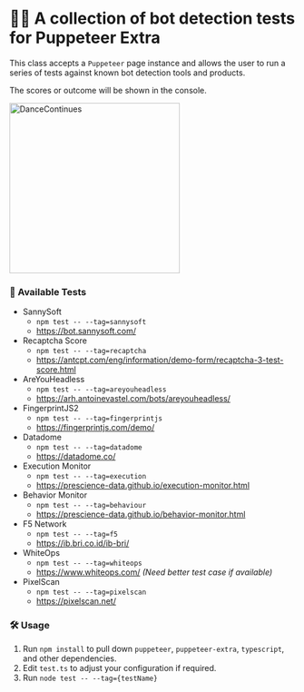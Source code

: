 # 🕵‍♂ A collection of bot detection tests for Puppeteer Extra

This class accepts a `Puppeteer` page instance and allows the user to run a series of tests against known bot detection tools and products.

The scores or outcome will be shown in the console.

<img src="https://media.giphy.com/media/l0HlGlpFpV9LjXDK8/giphy.gif" height="300" alt="DanceContinues" />

### 🧰 Available Tests

- SannySoft 
  - `npm test -- --tag=sannysoft` 
  - https://bot.sannysoft.com/
- Recaptcha Score 
  - `npm test -- --tag=recaptcha` 
  - https://antcpt.com/eng/information/demo-form/recaptcha-3-test-score.html 
- AreYouHeadless 
  - `npm test -- --tag=areyouheadless` 
  - https://arh.antoinevastel.com/bots/areyouheadless/
- FingerprintJS2 
  - `npm test -- --tag=fingerprintjs` 
  - https://fingerprintjs.com/demo/
- Datadome 
  - `npm test -- --tag=datadome` 
  - https://datadome.co/
- Execution Monitor 
  - `npm test -- --tag=execution` 
  - https://prescience-data.github.io/execution-monitor.html
- Behavior Monitor 
  - `npm test -- --tag=behaviour` 
  - https://prescience-data.github.io/behavior-monitor.html
- F5 Network 
  - `npm test -- --tag=f5` 
  - https://ib.bri.co.id/ib-bri/
- WhiteOps 
  - `npm test -- --tag=whiteops` 
  - https://www.whiteops.com/ _(Need better test case if available)_
- PixelScan 
  - `npm test -- --tag=pixelscan` 
  - https://pixelscan.net/

### 🛠 Usage

1. Run `npm install` to pull down `puppeteer`, `puppeteer-extra`, `typescript`,  and other dependencies.
2. Edit `test.ts` to adjust your configuration if required.
3. Run `node test -- --tag={testName}`
